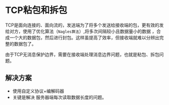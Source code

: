 # TCP粘包和拆包

TCP是面向连接的、面向流的，发送端为了将多个发送给接收端的包，更有效的发给对方，使用了优化算法（`Nagles算法`）,将多次间隔较小且数据量小的数据
，合成一个大的数据包，然后进行封包。这样虽提高了效率，但接收端就难以分辨出完整的数据包了。

由于TCP无消息保护边界，需要在接收端处理消息边界问题，也就是粘包、拆包问题。

## 解决方案

- 使用自定义协议+编解码器
- 关键是解决 服务器端每次读取数据长度的问题。



